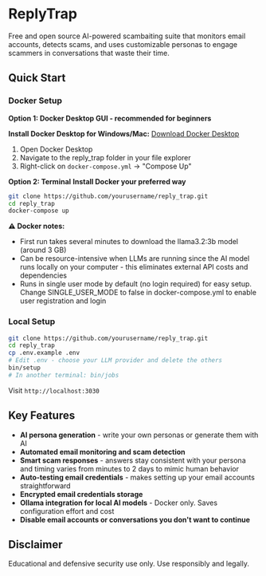 # ReplyTrap

Free and open source AI-powered scambaiting suite that monitors email accounts, detects scams, and uses customizable personas to engage scammers in conversations that waste their time.

## Quick Start

### Docker Setup

**Option 1: Docker Desktop GUI - recommended for beginners**

**Install Docker Desktop for Windows/Mac:** [Download Docker Desktop](https://www.docker.com/products/docker-desktop/)
1. Open Docker Desktop
2. Navigate to the reply_trap folder in your file explorer
3. Right-click on `docker-compose.yml` → "Compose Up"

**Option 2: Terminal**
**Install Docker your preferred way**
```bash
git clone https://github.com/yourusername/reply_trap.git
cd reply_trap
docker-compose up
```

**⚠️ Docker notes:**
- First run takes several minutes to download the llama3.2:3b model (around 3 GB)
- Can be resource-intensive when LLMs are running since the AI model runs locally on your computer - this eliminates external API costs and dependencies
- Runs in single user mode by default (no login required) for easy setup. Change SINGLE_USER_MODE to false in docker-compose.yml to enable user registration and login

### Local Setup

```bash
git clone https://github.com/yourusername/reply_trap.git
cd reply_trap
cp .env.example .env
# Edit .env - choose your LLM provider and delete the others
bin/setup
# In another terminal: bin/jobs
```

Visit `http://localhost:3030`

## Key Features

- **AI persona generation** - write your own personas or generate them with AI
- **Automated email monitoring and scam detection** 
- **Smart scam responses** - answers stay consistent with your persona and timing varies from minutes to 2 days to mimic human behavior
- **Auto-testing email credentials** - makes setting up your email accounts straightforward
- **Encrypted email credentials storage**
- **Ollama integration for local AI models** - Docker only. Saves configuration effort and cost
- **Disable email accounts or conversations you don't want to continue**

## Disclaimer

Educational and defensive security use only. Use responsibly and legally.
